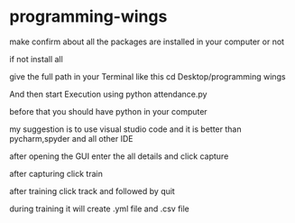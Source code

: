 # programming-wings

make confirm about all the packages are installed in your computer or not

if not install all

give the full path in your Terminal like this cd Desktop/programming wings

And then start Execution using python attendance.py

before that you should have python in your computer

my suggestion is to use visual studio code and it is better than pycharm,spyder and all other IDE

after opening the GUI enter the all details and click capture

after capturing click train 

after training click track and followed by quit

during training it will create .yml file and .csv file 
